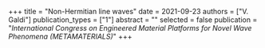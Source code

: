 +++
title = "Non-Hermitian line waves"
date = 2021-09-23
authors = ["V. Galdi"]
publication_types = ["1"]
abstract = ""
selected = false
publication = "*International Congress on Engineered Material Platforms for Novel Wave Phenomena (METAMATERIALS)*"
+++
